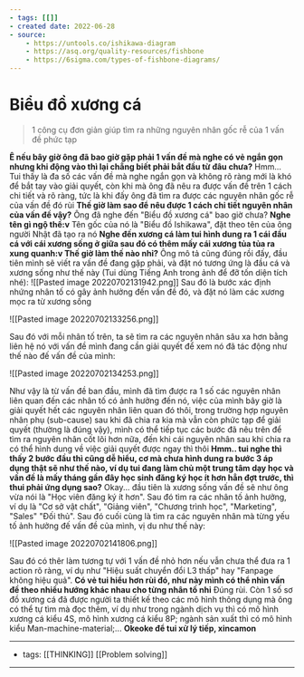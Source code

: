```yaml
---
- tags: [[]]
- created date: 2022-06-28
- source: 
	- https://untools.co/ishikawa-diagram
	- https://asq.org/quality-resources/fishbone
	- https://6sigma.com/types-of-fishbone-diagrams/
---
```


# Biểu đồ xương cá
> 1 công cụ đơn giản giúp tìm ra những nguyên nhân gốc rễ của 1 vấn đề phức tạp

**Ê nếu bây giờ ông đã bao giờ gặp phải 1 vấn đề mà nghe có vẻ ngắn gọn nhưng khi động vào thì lại chẳng biết phải bắt đầu từ đâu chưa?**
Hmm... Tui thấy là đa số các vấn đề mà nghe ngắn gọn và không rõ ràng mới là khó để bắt tay vào giải quyết, còn khi mà ông đã nêu ra được vấn đề trên 1 cách chi tiết và rõ ràng, tức là khi đấy ông đã tìm ra được các nguyên nhân gốc rễ của vấn đề đó rùi
**Thế giờ làm sao để nêu được 1 cách chi tiết nguyên nhân của vấn đề vậy?**
Ông đã nghe đến "Biểu đồ xương cá" bao giờ chưa?
**Nghe tên gì ngộ thế:v**
Tên gốc của nó là "Biểu đồ Ishikawa", đặt theo tên của ông người Nhật đã tạo ra nó
**Nghe đến xương cá làm tui hình dung ra 1 cái đầu cá với cái xương sống ở giữa sau đó có thêm mấy cái xương tủa tủa ra xung quanh:v Thế giờ làm thế nào nhỉ?**
Ông mô tả cũng đúng rồi đấy, đầu tiên mình sẽ viết ra vấn đề đang gặp phải, và đặt nó tương ứng là đầu cá và xương sống như thế này (Tui dùng Tiếng Anh trong ảnh để đỡ tốn diện tích nhé):
![[Pasted image 20220702131942.png]]
Sau đó là bước xác định nhứng nhân tố có gây ảnh hưởng đến vấn đề đó, và đặt nó làm các xương mọc ra từ xương sống

![[Pasted image 20220702133256.png]]

Sau đó với mỗi nhân tố trên, ta sẽ tìm ra các nguyên nhân sâu xa hơn bằng liên hệ nó với vấn đề mình đang cần giải quyết để xem nó đã tác động như thế nào đế vấn đề của mình:

![[Pasted image 20220702134253.png]]

Như vậy là từ vấn đề ban đầu, mình đã tìm được ra 1 số các nguyên nhân liên quan đến các nhân tố có ảnh hưởng đến nó, việc của mình bây giờ là giải quyết hết các nguyên nhân liên quan đó thôi, trong trường hợp nguyên nhân phụ (sub-cause) sau khi đã chia ra kia mà vẫn còn phức tạp để giải quyết (thường là đúng vậy), mình có thể tiếp tục các bước đã nêu trên để tìm ra nguyên nhân cốt lõi hơn nữa, đến khi cái nguyên nhân sau khi chia ra có thể hình dung về việc giải quyết được ngay thì thôi
**Hmm.. tui nghe thì thấy 2 bước đầu thì cũng dễ hiểu, cơ mà chưa hình dung ra bước 3 áp dụng thật sẽ như thế nào, ví dụ tui đang làm chủ một trung tâm dạy học và
vấn đề là mấy tháng gần đây học sinh đăng ký học ít hơn hẳn đợt trước, thì thui phải ứng dụng sao?**
Okay... đầu tiên là xương sống vấn đề sẽ như ông vừa nói là "Học viên đăng ký ít hơn". Sau đó tìm ra các nhân tố ảnh hưởng, ví dụ là "Cơ sở vật chất", "Giảng viên", "Chương trình học", "Marketing", "Sales" "Đối thủ". Sau đó cuối cùng là tìm ra các nguyên nhân mà từng yếu tố ảnh hưởng đế vấn đề của mình, vị du như thế này:

![[Pasted image 20220702141806.png]]

Sau đó có thêr làm tương tự với 1 vấn đề nhỏ hơn nếu vẫn chưa thể đưa ra 1 action rõ ràng, ví dụ như "Hiệu suất chuyển đổi L3 thấp" hay "Fanpage không hiệu quả".
**Có vẻ tui hiểu hơn rùi đó, như này mình có thể nhìn vấn đề theo nhiều hướng khác nhau cho từng nhân tố nhỉ**
Đúng rùi. Còn 1 số sơ đồ xương cá đã được người ta thiết kế theo các mô hình thông dụng mà ông có thể tự tìm mà đọc thêm, ví dụ như trong ngành dịch vụ thì  có mô hình xương cá kiểu 4S, mô hình xương cá kiểu 8P; ngành sản xuất thì có mô hình kiểu Man-machine-material;...
**Okeoke để tui xử lý tiếp, xincamon**


---
- tags: [[THINKING]] [[Problem solving]]
---